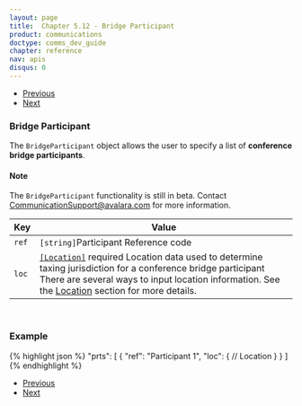 ```yaml
---
layout: page
title:  Chapter 5.12 - Bridge Participant
product: communications
doctype: comms_dev_guide
chapter: reference
nav: apis
disqus: 0
---
```


<ul class="pager">
  <li class="previous"><a href="/communications/dev-guide/reference/bridge-data/"><i class="glyphicon glyphicon-chevron-left"></i>Previous</a></li>
  <li class="next"><a href="/communications/dev-guide/reference/key-value-pair/">Next<i class="glyphicon glyphicon-chevron-right"></i></a></li>
</ul>

<h3>Bridge Participant</h3>

The <code>BridgeParticipant</code> object allows the user to specify a list of <b>conference bridge participants</b>.

<h4>Note</h4>
The <code>BridgeParticipant</code> functionality is still in beta.  Contact <a class="dev-guide-link" href="mailto:CommunicationSupport@avalara.com">CommunicationSupport@avalara.com</a> for more information.

<div class="mobile-table">
  <table class="styled-table">
    <thead>
      <tr>
        <th>Key</th>
        <th>Value</th>
      </tr>
    </thead>
    <tbody>
      <tr>
        <td><code>ref</code></td>
        <td><code>[string]</code>Participant Reference code</td>
      </tr>
      <tr>
        <td><code>loc</code></td>
        <td><a class="dev-guide-link" href="/communications/dev-guide/reference/location/"><code>[Location]</code></a> <span class="t5">required</span> Location data used to determine taxing jurisdiction for a conference bridge participant
          <br>
          There are several ways to input location information. See the <a class="dev-guide-link" href="/communications/dev-guide/reference/location/">Location</a> section for more details.
        </td>
      </tr>
    </tbody>
  </table>
</div>
<br>

<h3>Example</h3>

{% highlight json %}
"prts": [
  {
    "ref": "Participant 1",
    "loc": {
      // Location
    }
  }
]
{% endhighlight %}

<ul class="pager">
  <li class="previous"><a href="/communications/dev-guide/reference/bridge-data/"><i class="glyphicon glyphicon-chevron-left"></i>Previous</a></li>
  <li class="next"><a href="/communications/dev-guide/reference/key-value-pair/">Next<i class="glyphicon glyphicon-chevron-right"></i></a></li>
</ul>